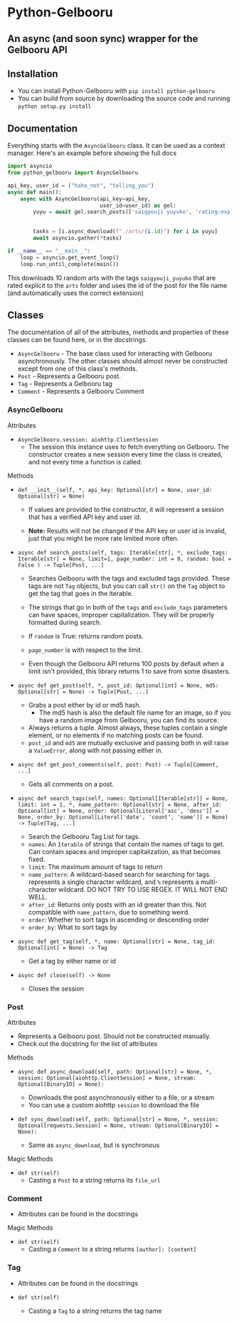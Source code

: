 # Python-Gelbooru
## An async (and soon sync) wrapper for the Gelbooru API

## Installation
- You can install Python-Gelbooru with `pip install python-gelbooru`
- You can build from source by downloading the source code and running `python setup.py install`

## Documentation
Everything starts with the `AsyncGelbooru` class. It can be used as a context manager.
Here's an example before showing the full docs

```py
import asyncio
from python_gelbooru import AsyncGelbooru

api_key, user_id = ("haha_not", "telling_you")
async def main():
    async with AsyncGelbooru(api_key=api_key,
                             user_id=user_id) as gel:
        yuyu = await gel.search_posts(['saigyouji yuyuko', 'rating:explicit'], limit=10, random=True)
       

        tasks = [i.async_download(f"./arts/{i.id}") for i in yuyu]
        await asyncio.gather(*tasks)

if __name__ == "__main__":
    loop = asyncio.get_event_loop()
    loop.run_until_complete(main())
```
This downloads 10 random arts with the tags `saigyouji_yuyuko` that are rated explicit to the `arts` folder and uses the id of the post for the file name (and automatically uses the correct extension)

## Classes
The documentation of all of the attributes, methods and properties of these classes can be found here, or in the docstrings.
- `AsyncGelbooru` - The base class used for interacting with Gelbooru asynchronously.
  The other classes should almost never be constructed except from one of this class's methods.
- `Post` - Represents a Gelbooru post.
- `Tag` - Represents a Gelbooru tag
- `Comment` - Represents a Gelbooru Comment

### AsyncGelbooru
Attributes
- `AsyncGelbooru.session: aiohttp.ClientSession`
    - The session this instance uses to fetch everything on Gelbooru. The constructor creates a new session every time the class is created, and not every time a function is called.

Methods
- `def __init__(self, *, api_key: Optional[str] = None, user_id: Optional[str] = None)`
    - If values are provided to the constructor, it will represent a session that has a verified API key and user id.

    - **Note:** Results will not be changed if the API key or user id is invalid, just that you might be more rate limited more often.

-  `async def search_posts(self, tags: Iterable[str], *, exclude_tags: Iterable[str] = None,
   limit=1, page_number: int = 0, random: bool = False
   ) -> Tuple[Post, ...]`
    - Searches Gelbooru with the tags and excluded tags provided.
      These tags are not `Tag` objects, but you can call `str()` on the `Tag` object to get the tag that goes in the iterable.

    - The strings that go in both of the `tags` and `exclude_tags` parameters can have spaces, improper capitalization. They will be properly formatted during search.
    - If `random` is True: returns random posts.
    - `page_number` is with respect to the limit.
    - Even though the Gelbooru API returns 100 posts by default when a limit isn't provided, this library returns 1 to save from some disasters.

-  `async def get_post(self, *, post_id: Optional[int] = None,
   md5: Optional[str] = None) -> Tuple[Post, ...]`
    - Grabs a post either by id or md5 hash.
        - The md5 hash is also the default file name for an image, so if you have a random image from Gelbooru, you can find its source.
    - Always returns a tuple. Almost always, these tuples contain a single element, or no elements if no matching posts can be found.
    - `post_id` and `md5` are mutually exclusive and passing both in will raise a `ValueError`, along with not passing either in.

- `async def get_post_comments(self, post: Post) -> Tuple[Comment, ...]`
    - Gets all comments on a post.

- `async def search_tags(self, names: Optional[Iterable[str]] = None, limit: int = 1, *,
  name_pattern: Optional[str] = None,
  after_id: Optional[int] = None,
  order: Optional[Literal['asc', 'desc']] = None,
  order_by: Optional[Literal['date', 'count', 'name']] = None) -> Tuple[Tag, ...]`
    - Search the Gelbooru Tag List for tags.
    - `names`: An `Iterable` of strings that contain the names of tags to get.
      Can contain spaces and improper capitalization, as that becomes fixed.
    - `limit`: The maximum amount of tags to return
    - `name_pattern`: A wildcard-based search for searching for tags. `_` represents a single character wildcard,
      and `%` represents a multi-character wildcard.
      DO NOT TRY TO USE REGEX. IT WILL NOT END WELL.
    - `after_id`: Returns only posts with an id greater than this.
      Not compatible with `name_pattern`, due to something weird.
    - `order`: Whether to sort tags in ascending or descending order
    - `order_by`: What to sort tags by
- `async def get_tag(self, *, name: Optional[str] = None, tag_id: Optional[int] = None) -> Tag`
    - Get a tag by either name or id
- `async def close(self) -> None`
    - Closes the session

### Post

Attributes
- Represents a Gelbooru post. Should not be constructed manually.
- Check out the docstring for the list of attributes

Methods
- `async def async_download(self, path: Optional[str] = None, *,
  session: Optional[aiohttp.ClientSession] = None,
  stream: Optional[BinaryIO] = None):`
    - Downloads the post asynchronously either to a file, or a stream
    -  You can use a custom aiohttp `session` to download the file

- `def sync_download(self, path: Optional[str] = None, *,
  session: Optional[requests.Session] = None,
  stream: Optional[BinaryIO] = None):`
    - Same as `async_download`, but is synchronous

Magic Methods
- `def str(self)`
    - Casting a `Post` to a string returns its `file_url`

### Comment
- Attributes can be found in the docstrings

Magic Methods
- `def str(self)`
    - Casting a `Comment` to a string returns `[author]: [content]`

### Tag
- Attributes can be found in the docstrings

- `def str(self)`
    - Casting a `Tag` to a string returns the tag name